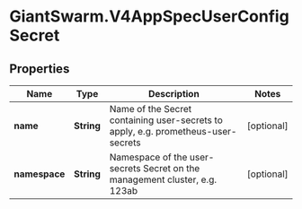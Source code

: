 # GiantSwarm.V4AppSpecUserConfigSecret

## Properties
Name | Type | Description | Notes
------------ | ------------- | ------------- | -------------
**name** | **String** | Name of the Secret containing user-secrets to apply, e.g. prometheus-user-secrets | [optional] 
**namespace** | **String** | Namespace of the user-secrets Secret on the management cluster, e.g. 123ab | [optional] 


